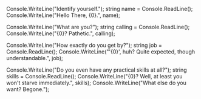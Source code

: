 Console.WriteLine("Identify yourself.");
string name = Console.ReadLine();
Console.WriteLine("Hello There, {0}.", name);

Console.WriteLine("What are you?");
string calling = Console.ReadLine();
Console.WriteLine("{0}? Pathetic.", calling);

Console.WriteLine("How exactly do you get by?");
string job = Console.ReadLine();
Console.WriteLine("'{0}', huh? Quite expected, though understandable.", job);
            
Console.WriteLine("Do you even have any practical skills at all?");
string skills = Console.ReadLine();
Console.WriteLine("{0}? Well, at least you won't starve immediately.", skills);
Console.WriteLine("What else do you want? Begone.");
